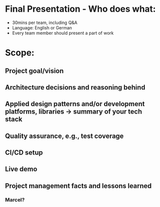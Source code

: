 # Final Presentation - Who does what:
- 30mins per team, including Q&A
- Language: English or German
- Every team member should present a part of work
# Scope:
## Project goal/vision
## Architecture decisions and reasoning behind
## Applied design patterns and/or development platforms, libraries → summary of your tech stack
## Quality assurance, e.g., test coverage
## CI/CD setup
## Live demo
## Project management facts and lessons learned
### Marcel?
